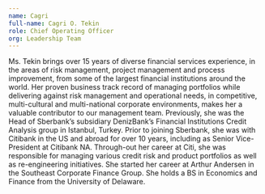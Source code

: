 ```yaml
---
name: Cagri
full-name: Cagri O. Tekin
role: Chief Operating Officer
org: Leadership Team
---
```


Ms. Tekin brings over 15 years of diverse financial services experience, in the areas of risk management, project management and process improvement, from some of the largest financial institutions around the world. Her proven business track record of managing portfolios while delivering against risk management and operational needs, in competitive, multi-cultural and multi-national corporate environments, makes her a valuable contributor to our management team. Previously, she was the Head of Sberbank’s subsidiary DenizBank’s Financial Institutions Credit Analysis group in Istanbul, Turkey. Prior to joining Sberbank, she was with Citibank in the US and abroad for over 10 years, including as Senior Vice-President at Citibank NA. Through-out her career at Citi, she was responsible for managing various credit risk and product portfolios as well as re-engineering initiatives. She started her career at Arthur Andersen in the Southeast Corporate Finance Group. She holds a BS in Economics and Finance from the University of Delaware.
